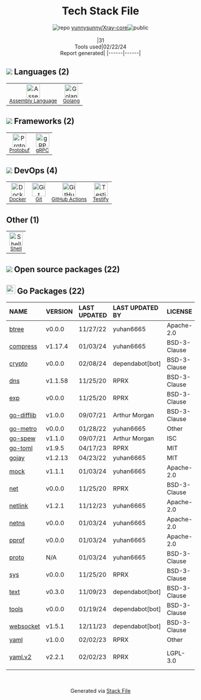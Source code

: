 <!--
&lt;--- Readme.md Snippet without images Start ---&gt;
## Tech Stack
yunnysunny/Xray-core is built on the following main stack:

- [Assembly Language](https://en.wikipedia.org/wiki/Assembly_language) – Languages
- [Golang](http://golang.org/) – Languages
- [Protobuf](https://developers.google.com/protocol-buffers/) – Serialization Frameworks
- [gRPC](https://grpc.io/) – Remote Procedure Call (RPC)
- [Docker](https://www.docker.com/) – Virtual Machine Platforms & Containers
- [GitHub Actions](https://github.com/features/actions) – Continuous Integration
- [Testify](https://github.com/stretchr/testify) – Go Testing
- [Shell](https://en.wikipedia.org/wiki/Shell_script) – Shells

Full tech stack [here](/techstack.md)

&lt;--- Readme.md Snippet without images End ---&gt;

&lt;--- Readme.md Snippet with images Start ---&gt;
## Tech Stack
yunnysunny/Xray-core is built on the following main stack:

- <img width='25' height='25' src='https://img.stackshare.io/service/4934/default_71f18bbdc61fb88cefb66415bb55dc6f1e60e5ec.png' alt='Assembly Language'/> [Assembly Language](https://en.wikipedia.org/wiki/Assembly_language) – Languages
- <img width='25' height='25' src='https://img.stackshare.io/service/1005/O6AczwfV_400x400.png' alt='Golang'/> [Golang](http://golang.org/) – Languages
- <img width='25' height='25' src='https://img.stackshare.io/service/4393/ma2jqJKH_400x400.png' alt='Protobuf'/> [Protobuf](https://developers.google.com/protocol-buffers/) – Serialization Frameworks
- <img width='25' height='25' src='https://img.stackshare.io/service/4670/default_d811b0ac72205af84aca21f967594338580be913.png' alt='gRPC'/> [gRPC](https://grpc.io/) – Remote Procedure Call (RPC)
- <img width='25' height='25' src='https://img.stackshare.io/service/586/n4u37v9t_400x400.png' alt='Docker'/> [Docker](https://www.docker.com/) – Virtual Machine Platforms & Containers
- <img width='25' height='25' src='https://img.stackshare.io/service/11563/actions.png' alt='GitHub Actions'/> [GitHub Actions](https://github.com/features/actions) – Continuous Integration
- <img width='25' height='25' src='https://img.stackshare.io/service/8695/stretchr.png' alt='Testify'/> [Testify](https://github.com/stretchr/testify) – Go Testing
- <img width='25' height='25' src='https://img.stackshare.io/service/4631/default_c2062d40130562bdc836c13dbca02d318205a962.png' alt='Shell'/> [Shell](https://en.wikipedia.org/wiki/Shell_script) – Shells

Full tech stack [here](/techstack.md)

&lt;--- Readme.md Snippet with images End ---&gt;
-->
<div align="center">

# Tech Stack File
![](https://img.stackshare.io/repo.svg "repo") [yunnysunny/Xray-core](https://github.com/yunnysunny/Xray-core)![](https://img.stackshare.io/public_badge.svg "public")
<br/><br/>
|31<br/>Tools used|02/22/24 <br/>Report generated|
|------|------|
</div>

## <img src='https://img.stackshare.io/languages.svg'/> Languages (2)
<table><tr>
  <td align='center'>
  <img width='36' height='36' src='https://img.stackshare.io/service/4934/default_71f18bbdc61fb88cefb66415bb55dc6f1e60e5ec.png' alt='Assembly Language'>
  <br>
  <sub><a href="https://en.wikipedia.org/wiki/Assembly_language">Assembly Language</a></sub>
  <br>
  <sub></sub>
</td>

<td align='center'>
  <img width='36' height='36' src='https://img.stackshare.io/service/1005/O6AczwfV_400x400.png' alt='Golang'>
  <br>
  <sub><a href="http://golang.org/">Golang</a></sub>
  <br>
  <sub></sub>
</td>

</tr>
</table>

## <img src='https://img.stackshare.io/frameworks.svg'/> Frameworks (2)
<table><tr>
  <td align='center'>
  <img width='36' height='36' src='https://img.stackshare.io/service/4393/ma2jqJKH_400x400.png' alt='Protobuf'>
  <br>
  <sub><a href="https://developers.google.com/protocol-buffers/">Protobuf</a></sub>
  <br>
  <sub></sub>
</td>

<td align='center'>
  <img width='36' height='36' src='https://img.stackshare.io/service/4670/default_d811b0ac72205af84aca21f967594338580be913.png' alt='gRPC'>
  <br>
  <sub><a href="https://grpc.io/">gRPC</a></sub>
  <br>
  <sub></sub>
</td>

</tr>
</table>

## <img src='https://img.stackshare.io/devops.svg'/> DevOps (4)
<table><tr>
  <td align='center'>
  <img width='36' height='36' src='https://img.stackshare.io/service/586/n4u37v9t_400x400.png' alt='Docker'>
  <br>
  <sub><a href="https://www.docker.com/">Docker</a></sub>
  <br>
  <sub></sub>
</td>

<td align='center'>
  <img width='36' height='36' src='https://img.stackshare.io/service/1046/git.png' alt='Git'>
  <br>
  <sub><a href="http://git-scm.com/">Git</a></sub>
  <br>
  <sub></sub>
</td>

<td align='center'>
  <img width='36' height='36' src='https://img.stackshare.io/service/11563/actions.png' alt='GitHub Actions'>
  <br>
  <sub><a href="https://github.com/features/actions">GitHub Actions</a></sub>
  <br>
  <sub></sub>
</td>

<td align='center'>
  <img width='36' height='36' src='https://img.stackshare.io/service/8695/stretchr.png' alt='Testify'>
  <br>
  <sub><a href="https://github.com/stretchr/testify">Testify</a></sub>
  <br>
  <sub></sub>
</td>

</tr>
</table>

## Other (1)
<table><tr>
  <td align='center'>
  <img width='36' height='36' src='https://img.stackshare.io/service/4631/default_c2062d40130562bdc836c13dbca02d318205a962.png' alt='Shell'>
  <br>
  <sub><a href="https://en.wikipedia.org/wiki/Shell_script">Shell</a></sub>
  <br>
  <sub></sub>
</td>

</tr>
</table>


## <img src='https://img.stackshare.io/group.svg' /> Open source packages (22)</h2>

## <img width='24' height='24' src='https://img.stackshare.io/service/21112/default_1346bbda8fe03e4dce5601323a3ca47a10c1ae36.png'/> Go Packages (22)

|NAME|VERSION|LAST UPDATED|LAST UPDATED BY|LICENSE|VULNERABILITIES|
|:------|:------|:------|:------|:------|:------|
|[btree](https://pkg.go.dev/github.com/google/btree)|v0.0.0|11/27/22|yuhan6665 |Apache-2.0|N/A|
|[compress](https://pkg.go.dev/github.com/klauspost/compress)|v1.17.4|01/03/24|yuhan6665 |BSD-3-Clause|N/A|
|[crypto](https://pkg.go.dev/golang.org/x/crypto)|v0.0.0|02/08/24|dependabot[bot] |BSD-3-Clause|[CVE-2020-9283](https://github.com/advisories/GHSA-ffhg-7mh4-33c4) (Moderate)|
|[dns](https://pkg.go.dev/github.com/miekg/dns)|v1.1.58|11/25/20|RPRX |BSD-3-Clause|N/A|
|[exp](https://pkg.go.dev/golang.org/x/exp)|v0.0.0|11/25/20|RPRX |BSD-3-Clause|N/A|
|[go-difflib](https://pkg.go.dev/github.com/pmezard/go-difflib)|v1.0.0|09/07/21|Arthur Morgan |BSD-3-Clause|N/A|
|[go-metro](https://pkg.go.dev/github.com/dgryski/go-metro)|v0.0.0|01/28/22|yuhan6665 |Other|N/A|
|[go-spew](https://pkg.go.dev/github.com/davecgh/go-spew)|v1.1.0|09/07/21|Arthur Morgan |ISC|N/A|
|[go-toml](https://pkg.go.dev/github.com/pelletier/go-toml)|v1.9.5|04/17/23|RPRX |MIT|N/A|
|[gojay](https://pkg.go.dev/github.com/francoispqt/gojay)|v1.2.13|04/23/22|yuhan6665 |MIT|N/A|
|[mock](https://pkg.go.dev/github.com/golang/mock)|v1.1.1|01/03/24|yuhan6665 |Apache-2.0|N/A|
|[net](https://pkg.go.dev/golang.org/x/net)|v0.0.0|11/25/20|RPRX |BSD-3-Clause|N/A|
|[netlink](https://pkg.go.dev/github.com/vishvananda/netlink)|v1.2.1|11/12/23|yuhan6665 |Apache-2.0|N/A|
|[netns](https://pkg.go.dev/github.com/vishvananda/netns)|v0.0.0|01/03/24|yuhan6665 |Apache-2.0|N/A|
|[pprof](https://pkg.go.dev/github.com/google/pprof)|v0.0.0|01/03/24|yuhan6665 |Apache-2.0|N/A|
|[proto](https://pkg.go.dev/github.com/golang/protobuf/proto)|N/A|01/03/24|yuhan6665 |BSD-3-Clause|N/A|
|[sys](https://pkg.go.dev/golang.org/x/sys)|v0.0.0|11/25/20|RPRX |BSD-3-Clause|N/A|
|[text](https://pkg.go.dev/golang.org/x/text)|v0.3.0|11/09/23|dependabot[bot] |BSD-3-Clause|N/A|
|[tools](https://pkg.go.dev/golang.org/x/tools)|v0.0.0|01/19/24|dependabot[bot] |BSD-3-Clause|N/A|
|[websocket](https://pkg.go.dev/github.com/gorilla/websocket)|v1.5.1|12/11/23|dependabot[bot] |BSD-3-Clause|N/A|
|[yaml](https://pkg.go.dev/github.com/ghodss/yaml)|v1.0.0|02/02/23|RPRX |Other|N/A|
|[yaml.v2](https://pkg.go.dev/gopkg.in/yaml.v2)|v2.2.1|02/02/23|RPRX |LGPL-3.0|[CVE-2019-11254](https://github.com/advisories/GHSA-wxc4-f4m6-wwqv) (Moderate)|

<br/>
<div align='center'>

Generated via [Stack File](https://github.com/marketplace/stack-file)
